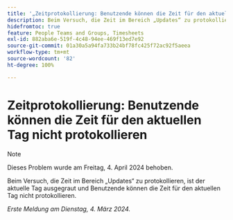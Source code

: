 ```yaml
---
title: '„Zeitprotokollierung: Benutzende können die Zeit für den aktuellen Tag nicht protokollieren“'
description: Beim Versuch, die Zeit im Bereich „Updates“ zu protokollieren, ist der aktuelle Tag ausgegraut und Benutzende können die Zeit für den aktuellen Tag nicht protokollieren.
hidefromtoc: true
feature: People Teams and Groups, Timesheets
exl-id: 882aba6e-519f-4c48-94ee-469f13ed7e92
source-git-commit: 01a30a5a94fa733b24bf78fc425f72ac92f5aeea
workflow-type: tm+mt
source-wordcount: '82'
ht-degree: 100%

---
```


# Zeitprotokollierung: Benutzende können die Zeit für den aktuellen Tag nicht protokollieren

>[!NOTE]
>
>Dieses Problem wurde am Freitag, 4. April 2024 behoben.

Beim Versuch, die Zeit im Bereich „Updates“ zu protokollieren, ist der aktuelle Tag ausgegraut und Benutzende können die Zeit für den aktuellen Tag nicht protokollieren.

_Erste Meldung am Dienstag, 4. März 2024._
